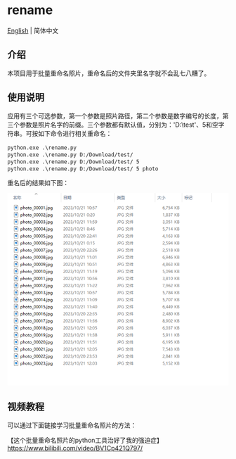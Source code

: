 # rename

[English](./README-en.md) | 简体中文

## 介绍
本项目用于批量重命名照片，重命名后的文件夹里名字就不会乱七八糟了。

## 使用说明
应用有三个可选参数，第一个参数是照片路径，第二个参数是数字编号的长度，第三个参数是照片名字的前缀。三个参数都有默认值，分别为：'D:\\test'、5和空字符串。可按如下命令进行相关重命名：

```
python.exe .\rename.py 
python.exe .\rename.py D:/Download/test/
python.exe .\rename.py D:/Download/test/ 5
python.exe .\rename.py D:/Download/test/ 5 photo
```

重名后的结果如下图：

![结果](./结果.png)


## 视频教程
可以通过下面链接学习批量重命名照片的方法：

【这个批量重命名照片的python工具治好了我的强迫症】 https://www.bilibili.com/video/BV1Cp421Q797/
